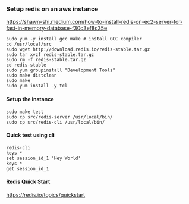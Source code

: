 
### Setup redis on an aws instance

https://shawn-shi.medium.com/how-to-install-redis-on-ec2-server-for-fast-in-memory-database-f30c3ef8c35e

```
sudo yum -y install gcc make # install GCC compiler
cd /usr/local/src 
sudo wget http://download.redis.io/redis-stable.tar.gz
sudo tar xvzf redis-stable.tar.gz
sudo rm -f redis-stable.tar.gz
cd redis-stable
sudo yum groupinstall "Development Tools"
sudo make distclean
sudo make
sudo yum install -y tcl
```

#### Setup the instance

```
sudo make test
sudo cp src/redis-server /usr/local/bin/
sudo cp src/redis-cli /usr/local/bin/
```

#### Quick test using cli
```
redis-cli
keys *
set session_id_1 'Hey World'
keys *
get session_id_1
```

#### Redis Quick Start

https://redis.io/topics/quickstart



